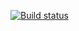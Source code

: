 [![Build status](https://ci.appveyor.com/api/projects/status/l2encvogkludkqpa?svg=true)](https://ci.appveyor.com/project/Ilya/container-set)
